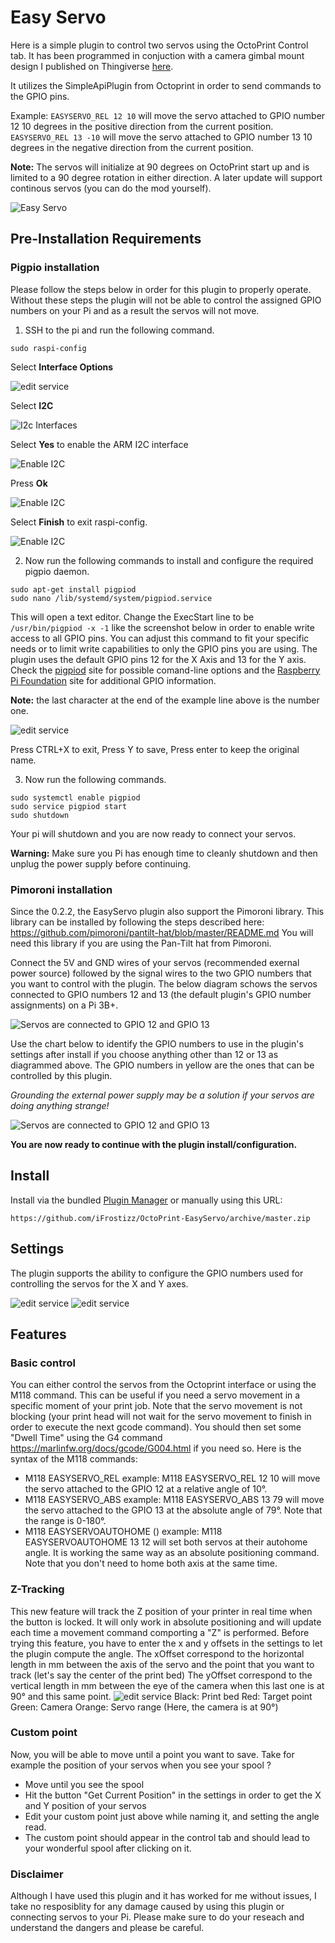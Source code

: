 # Easy Servo

Here is a simple plugin to control two servos using the OctoPrint Control tab. It has been programmed in conjuction with a camera gimbal mount design I published on Thingiverse [here](https://www.thingiverse.com/thing:4381240).

It utilizes the SimpleApiPlugin from Octoprint in order to send commands to the GPIO pins.

Example: `EASYSERVO_REL 12 10` will move the servo attached to GPIO number 12 10 degrees in the positive direction from the current position. `EASYSERVO_REL 13 -10` will move the servo attached to GPIO number 13 10 degrees in the negative direction from the current position. 

**Note:** The servos will initialize at 90 degrees on OctoPrint start up and is limited to a 90 degree rotation in either direction.
A later update will support continous servos (you can do the mod yourself).

![Easy Servo](screenshot_easyservo.png)

## Pre-Installation Requirements

### Pigpio installation
Please follow the steps below in order for this plugin to properly operate. Without these steps the plugin will not be able to control the assigned GPIO numbers on your Pi and as a result the servos will not move.

1. SSH to the pi and run the following command.

```
sudo raspi-config
```

Select **Interface Options**

![edit service](screenshot_interface_options.png)

Select **I2C**

![I2c Interfaces](screenshot_interface_options_I2C.png)

Select **Yes** to enable the ARM I2C interface

![Enable I2C](screenshot_interface_options_I2C_yes.png)

Press **Ok**

![Enable I2C](screenshot_interface_options_I2C_ok.png)

Select **Finish** to exit raspi-config.

![Enable I2C](screenshot_interface_options_I2C_finish.png)

2. Now run the following commands to install and configure the required pigpio daemon.

```
sudo apt-get install pigpiod
sudo nano /lib/systemd/system/pigpiod.service
```

This will open a text editor. Change the ExecStart line to be `/usr/bin/pigpiod -x -1` like the screenshot below in order to enable write access to all GPIO pins. You can adjust this command to fit your specific needs or to limit write capabilities to only the GPIO pins you are using. The plugin uses the default GPIO pins 12 for the X Axis and 13 for the Y axis. Check the [pigpiod](http://abyz.me.uk/rpi/pigpio/pigpiod.html) site for possible comand-line options and the [Raspberry Pi Foundation](https://www.raspberrypi.org/documentation/usage/gpio/) site for additional GPIO information.

**Note:** the last character at the end of the example line above is the number one.

![edit service](screenshot_edit_service.png)

Press CTRL+X to exit, Press Y to save, Press enter to keep the original name.

3. Now run the following commands.

```
sudo systemctl enable pigpiod
sudo service pigpiod start
sudo shutdown
```

Your pi will shutdown and you are now ready to connect your servos. 

**Warning:** Make sure you Pi has enough time to cleanly shutdown and then unplug the power supply before continuing.

### Pimoroni installation
Since the 0.2.2, the EasyServo plugin also support the Pimoroni library.
This library can be installed by following the steps described here: https://github.com/pimoroni/pantilt-hat/blob/master/README.md
You will need this library if you are using the Pan-Tilt hat from Pimoroni.

Connect the 5V and GND wires of your servos (recommended exernal power source) followed by the signal wires to the two GPIO numbers that you want to control with the plugin. The below diagram schows the servos connected to GPIO numbers 12 and 13 (the default plugin's GPIO number assignments) on a Pi 3B+.

![Servos are connected to GPIO 12 and GPIO 13](screenshot_servos_connexion.png)

Use the chart below to identify the GPIO numbers to use in the plugin's settings after install if you choose anything other than 12 or 13 as diagrammed above. The GPIO numbers in yellow are the ones that can be controlled by this plugin.

*Grounding the external power supply may be a solution if your servos are doing anything strange!*

![Servos are connected to GPIO 12 and GPIO 13](screenshot_GPIO.png)

**You are now ready to continue with the plugin install/configuration.**

## Install

Install via the bundled [Plugin Manager](https://docs.octoprint.org/en/master/bundledplugins/pluginmanager.html)
or manually using this URL:

    https://github.com/iFrostizz/OctoPrint-EasyServo/archive/master.zip

## Settings

The plugin supports the ability to configure the GPIO numbers used for controlling the servos for the X and Y axes.

![edit service](screenshot_settings_easyservo1.png)
![edit service](screenshot_settings_easyservo2.png)

## Features
### Basic control
You can either control the servos from the Octoprint interface or using the M118 command. This can be useful if you need a servo movement in a specific moment of your print job.
Note that the servo movement is not blocking (your print head will not wait for the servo movement to finish in order to execute the next gcode command). You should then set some "Dwell Time" using the G4 command https://marlinfw.org/docs/gcode/G004.html if you need so.
Here is the syntax of the M118 commands:

- M118 EASYSERVO_REL <axis> <angle>
    example: M118 EASYSERVO_REL 12 10 will move the servo attached to the GPIO 12 at a relative angle of 10°.
- M118 EASYSERVO_ABS <axis> <angle>
    example: M118 EASYSERVO_ABS 13 79 will move the servo attached to the GPIO 13 at the absolute angle of 79°. Note that the range is 0-180°.
- M118 EASYSERVOAUTOHOME <axis1> (<axis2>)
    example: M118 EASYSERVOAUTOHOME 13 12 will set both servos at their autohome angle. It is working the same way as an absolute positioning command. Note that you don't need to home both axis at the same time.
    
### Z-Tracking
This new feature will track the Z position of your printer in real time when the button is locked. It will only work in absolute positioning and will update each time a movement command comporting a "Z" is performed.
Before trying this feature, you have to enter the x and y offsets in the settings to let the plugin compute the angle.
The xOffset correspond to the horizontal length in mm between the axis of the servo and the point that you want to track (let's say the center of the print bed)
The yOffset correspond to the vertical length in mm between the eye of the camera when this last one is at 90° and this same point.
![edit service](z-track-wonderful-drawing.png)
Black: Print bed
Red: Target point
Green: Camera
Orange: Servo range (Here, the camera is at 90°)

### Custom point
Now, you will be able to move until a point you want to save. Take for example the position of your servos when you see your spool ?
- Move until you see the spool
- Hit the button "Get Current Position" in the settings in order to get the X and Y position of your servos
- Edit your custom point just above while naming it, and setting the angle read.
- The custom point should appear in the control tab and should lead to your wonderful spool after clicking on it.

### Disclaimer

Although I have used this plugin and it has worked for me without issues, I take no resposiblity for any damage caused by using this plugin or connecting servos to your Pi. Please make sure to do your reseach and understand the dangers and please be careful.
